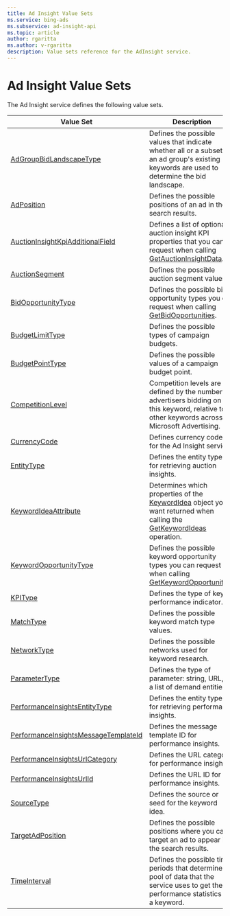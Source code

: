 ```yaml
---
title: Ad Insight Value Sets
ms.service: bing-ads
ms.subservice: ad-insight-api
ms.topic: article
author: rgaritta
ms.author: v-rgaritta
description: Value sets reference for the AdInsight service.
---
```

# Ad Insight Value Sets
The Ad Insight service defines the following value sets.

|Value Set|Description|
|---|---|
|[AdGroupBidLandscapeType](adgroupbidlandscapetype.md)|Defines the possible values that indicate whether all or a subset of an ad group's existing keywords are used to determine the bid landscape.|
|[AdPosition](adposition.md)|Defines the possible positions of an ad in the search results.|
|[AuctionInsightKpiAdditionalField](auctioninsightkpiadditionalfield.md)|Defines a list of optional auction insight KPI properties that you can request when calling [GetAuctionInsightData](getauctioninsightdata.md).|
|[AuctionSegment](auctionsegment.md)|Defines the possible auction segment values.|
|[BidOpportunityType](bidopportunitytype.md)|Defines the possible bid opportunity types you can request when calling [GetBidOpportunities](getbidopportunities.md).|
|[BudgetLimitType](budgetlimittype.md)|Defines the possible types of campaign budgets.|
|[BudgetPointType](budgetpointtype.md)|Defines the possible values of a campaign budget point.|
|[CompetitionLevel](competitionlevel.md)|Competition levels are defined by the number of advertisers bidding on this keyword, relative to all other keywords across Microsoft Advertising.|
|[CurrencyCode](currencycode.md)|Defines currency codes for the Ad Insight service.|
|[EntityType](entitytype.md)|Defines the entity types for retrieving auction insights.|
|[KeywordIdeaAttribute](keywordideaattribute.md)|Determines which properties of the [KeywordIdea](keywordidea.md) object you want returned when calling the [GetKeywordIdeas](getkeywordideas.md) operation.|
|[KeywordOpportunityType](keywordopportunitytype.md)|Defines the possible keyword opportunity types you can request when calling [GetKeywordOpportunities](getkeywordopportunities.md).|
|[KPIType](kpitype.md)|Defines the type of key performance indicator.|
|[MatchType](matchtype.md)|Defines the possible keyword match type values.|
|[NetworkType](networktype.md)|Defines the possible networks used for keyword research.|
|[ParameterType](parametertype.md)|Defines the type of parameter: string, URL, or a list of demand entities.|
|[PerformanceInsightsEntityType](performanceinsightsentitytype.md)|Defines the entity types for retrieving performance insights.|
|[PerformanceInsightsMessageTemplateId](performanceinsightsmessagetemplateid.md)|Defines the message template ID for performance insights.|
|[PerformanceInsightsUrlCategory](performanceinsightsurlcategory.md)|Defines the URL category for performance insights.|
|[PerformanceInsightsUrlId](performanceinsightsurlid.md)|Defines the URL ID for performance insights.|
|[SourceType](sourcetype.md)|Defines the source or seed for the keyword idea.|
|[TargetAdPosition](targetadposition.md)|Defines the possible positions where you can target an ad to appear in the search results.|
|[TimeInterval](timeinterval.md)|Defines the possible time periods that determine the pool of data that the service uses to get the performance statistics of a keyword.|
